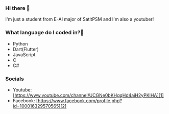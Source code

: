 ### Hi there 👋

<!--
**StrixzIV/StrixzIV** is a ✨ _special_ ✨ repository because its `README.md` (this file) appears on your GitHub profile.

Here are some ideas to get you started:

- 🔭 I’m currently working on ...
- 🌱 I’m currently learning ...
- 👯 I’m looking to collaborate on ...
- 🤔 I’m looking for help with ...
- 💬 Ask me about ...
- 📫 How to reach me: ...
- 😄 Pronouns: ...
- ⚡ Fun fact: ...
-->

I'm just a student from E-AI major of SatitPSM and I'm also a youtuber!

### What language do I coded in?🤔

- Python
- Dart(Flutter)
- JavaScript
- C
- C#

### Socials 

- Youtube: [https://www.youtube.com/channel/UCGNe0bKHgqHd4aiH2yPKIHA][1]
- Facebook: [https://www.facebook.com/profile.php?id=100016329570565][2]
